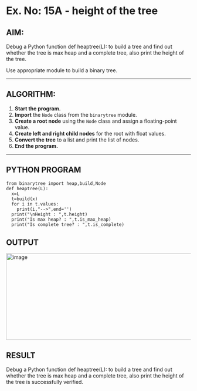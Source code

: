 # Ex. No: 15A - height of the tree

## AIM:
Debug a Python function def heaptree(L): to build a tree and find out whether the tree is max heap and a complete tree, also print the height of the tree. 

Use appropriate module to build a binary tree.

---

## ALGORITHM:

1. **Start the program.**
2. **Import** the `Node` class from the `binarytree` module.
3. **Create a root node** using the `Node` class and assign a floating-point value.
4. **Create left and right child nodes** for the root with float values.
5. **Convert the tree** to a list and print the list of nodes.
6. **End the program.**

---

## PYTHON PROGRAM

```
from binarytree import heap,build,Node
def heaptree(L):
  x=L
  t=build(x)
  for i in t.values:
    print(i,"-->",end='')
  print("\nHeight : ",t.height)
  print("Is max heap? : ",t.is_max_heap)
  print("Is complete tree? : ",t.is_complete)
```

## OUTPUT
<img width="1137" height="236" alt="image" src="https://github.com/user-attachments/assets/40ab8fad-0d31-411c-b41a-dcc164cf7be6" />

## RESULT

Debug a Python function def heaptree(L): to build a tree and find out whether the tree is max heap and a complete tree, also print the height of the tree is successfully verified.


